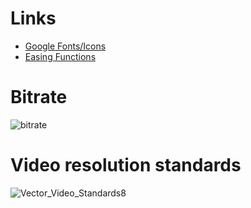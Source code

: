 # Links
- [Google Fonts/Icons](https://fonts.google.com/)
- [Easing Functions](https://easings.net/)

# Bitrate
![bitrate](https://user-images.githubusercontent.com/44779902/231483708-1268560a-1637-4acb-99eb-c4ef13bf8c5a.png)

# Video resolution standards
![Vector_Video_Standards8](https://user-images.githubusercontent.com/44779902/231484114-dcca4da2-b637-437f-bb26-09d4b159b9d8.svg)
